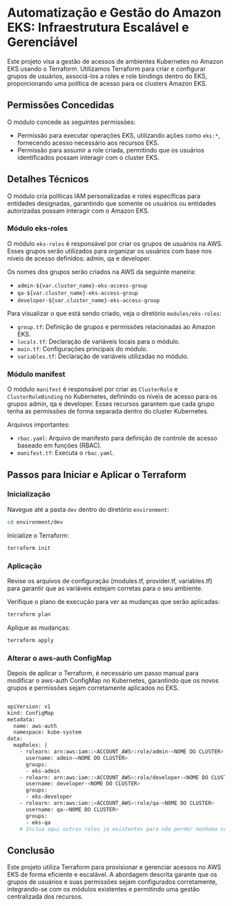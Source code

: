 # Automatização e Gestão do Amazon EKS: Infraestrutura Escalável e Gerenciável

Este projeto visa a gestão de acessos de ambientes Kubernetes no Amazon EKS usando o Terraform. Utilizamos Terraform para criar e configurar grupos de usuários, associá-los a roles e role bindings dentro do EKS, proporcionando uma política de acesso para os clusters Amazon EKS.

## Permissões Concedidas

O módulo concede as seguintes permissões:

- Permissão para executar operações EKS, utilizando ações como `eks:*`, fornecendo acesso necessário aos recursos EKS.
- Permissão para assumir a role criada, permitindo que os usuários identificados possam interagir com o cluster EKS.

## Detalhes Técnicos

O módulo cria políticas IAM personalizadas e roles específicas para entidades designadas, garantindo que somente os usuários ou entidades autorizadas possam interagir com o Amazon EKS.

### Módulo eks-roles

O módulo `eks-roles` é responsável por criar os grupos de usuários na AWS. Esses grupos serão utilizados para organizar os usuários com base nos níveis de acesso definidos: admin, qa e developer.

Os nomes dos grupos serão criados na AWS da seguinte maneira:

- `admin-${var.cluster_name}-eks-access-group`
- `qa-${var.cluster_name}-eks-access-group`
- `developer-${var.cluster_name}-eks-access-group`

Para visualizar o que está sendo criado, veja o diretório `modules/eks-roles`:

- `group.tf`: Definição de grupos e permissões relacionadas ao Amazon EKS.
- `locals.tf`: Declaração de variáveis locais para o módulo.
- `main.tf`: Configurações principais do módulo.
- `variables.tf`: Declaração de variáveis utilizadas no módulo.

### Módulo manifest

O módulo `manifest` é responsável por criar as `ClusterRole` e `ClusterRoleBinding` no Kubernetes, definindo os níveis de acesso para os grupos admin, qa e developer. Esses recursos garantem que cada grupo tenha as permissões de forma separada dentro do cluster Kubernetes.

Arquivos importantes:

- `rbac.yaml`: Arquivo de manifesto para definição de controle de acesso baseado em funções (RBAC).
- `manifest.tf`: Executa o `rbac.yaml`.

## Passos para Iniciar e Aplicar o Terraform

### Inicialização

Navegue até a pasta `dev` dentro do diretório `environment`:

```bash
cd environment/dev
```

Inicialize o Terraform:

```bash
terraform init
```

### Aplicação

Revise os arquivos de configuração (modules.tf, provider.tf, variables.tf) para garantir que as variáveis estejam corretas para o seu ambiente.

Verifique o plano de execução para ver as mudanças que serão aplicadas:

```bash
terraform plan
```

Aplique as mudanças:

```bash
terraform apply
```

### Alterar o aws-auth ConfigMap

Depois de aplicar o Terraform, é necessário um passo manual para modificar o aws-auth ConfigMap no Kubernetes, garantindo que os novos grupos e permissões sejam corretamente aplicados no EKS.


```bash

apiVersion: v1
kind: ConfigMap
metadata:
  name: aws-auth
  namespace: kube-system
data:
  mapRoles: |
    - rolearn: arn:aws:iam::<ACCOUNT_AWS>:role/admin-<NOME DO CLUSTER>
      username: admin-<NOME DO CLUSTER>
      groups:
      - eks-admin
    - rolearn: arn:aws:iam::<ACCOUNT_AWS>:role/developer-<NOME DO CLUSTER>
      username: developer-<NOME DO CLUSTER>
      groups:
      - eks-developer
    - rolearn: arn:aws:iam::<ACCOUNT_AWS>:role/qa-<NOME DO CLUSTER>
      username: qa-<NOME DO CLUSTER>
      groups:
      - eks-qa
    # Inclua aqui outras roles já existentes para não perder nenhuma configuração

```

## Conclusão

Este projeto utiliza Terraform para provisionar e gerenciar acessos no AWS EKS de forma eficiente e escalável. A abordagem descrita garante que os grupos de usuários e suas permissões sejam configurados corretamente, integrando-se com os módulos existentes e permitindo uma gestão centralizada dos recursos.